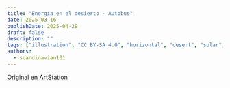 ```yaml
---
title: "Energía en el desierto - Autobus"
date: 2025-03-16
publishDate: 2025-04-29
draft: false
description: ""
tags: ["illustration", "CC BY-SA 4.0", "horizontal", "desert", "solar", "infrastructure", "transport"]
authors:
  - scandinavian101
---
```


[Original en ArtStation](https://www.artstation.com/artwork/0l5BwV)
